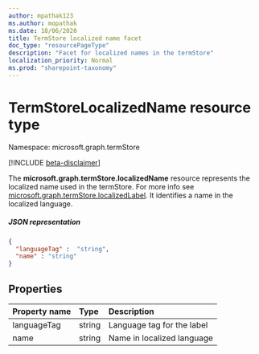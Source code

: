 ```yaml
---
author: mpathak123
ms.author: mopathak
ms.date: 18/06/2020
title: TermStore localized name facet
doc_type: "resourcePageType"
description: "Facet for localized names in the termStore"
localization_priority: Normal
ms.prod: "sharepoint-taxonomy"
---
```

# TermStoreLocalizedName resource type

Namespace: microsoft.graph.termStore

[!INCLUDE [beta-disclaimer](../../includes/beta-disclaimer.md)]


The **microsoft.graph.termStore.localizedName** resource represents the localized name used in the termStore. For more info see [microsoft.graph.termStore.localizedLabel].
It identifies a name in the localized language.

##### JSON representation

```json
{
  "languageTag" :  "string",
  "name" : "string"
}
```

## Properties

| Property name         | Type    | Description                                                          |
|:----------------------|:--------|:---------------------------------------------------------------------|
| languageTag              | string             | Language tag for the label
| name                     | string             | Name in localized language




[microsoft.graph.termStore.localizedLabel]: termLocalizedLabelFacet.md

<!--
{
  "type": "#page.annotation",
  "description": "TermLocalizedName is the facet for containing the name of termGroup",
  "keywords": "termLocalizedLNameFacet,facet,resource",
  "section": "documentation",
  "tocPath": "TermLocalizedNameFacet",
  "tocBookmarks": {
    "Resources/termStore.termLocalizedName": "#"
  },
  "suppressions": []
}
-->
